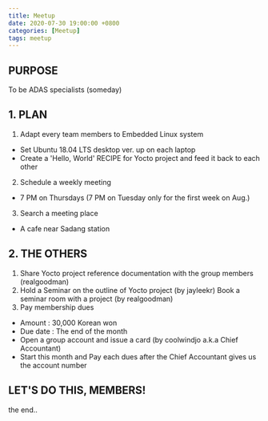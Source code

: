 ```yaml
---
title: Meetup
date: 2020-07-30 19:00:00 +0800
categories: [Meetup]
tags: meetup
---
```


## PURPOSE
To be ADAS specialists (someday)

## 1. PLAN
1) Adapt every team members to Embedded Linux system
  - Set Ubuntu 18.04 LTS desktop ver. up on each laptop
  - Create a 'Hello, World' RECIPE for Yocto project and feed it back to each other
2) Schedule a weekly meeting
  - 7 PM on Thursdays
    (7 PM on Tuesday only for the first week on Aug.)
3) Search a meeting place
  - A cafe near Sadang station

## 2. THE OTHERS
1) Share Yocto project reference documentation with the group members (realgoodman)
2) Hold a Seminar on the outline of Yocto project (by jayleekr)
   Book a seminar room with a project (by realgoodman)
3) Pay membership dues
  - Amount : 30,000 Korean won
  - Due date : The end of the month
  - Open a group account and issue a card (by coolwindjo a.k.a Chief Accountant)
  - Start this month and Pay each dues after the Chief Accountant gives us the account number



## LET'S DO THIS, MEMBERS!



the end..

